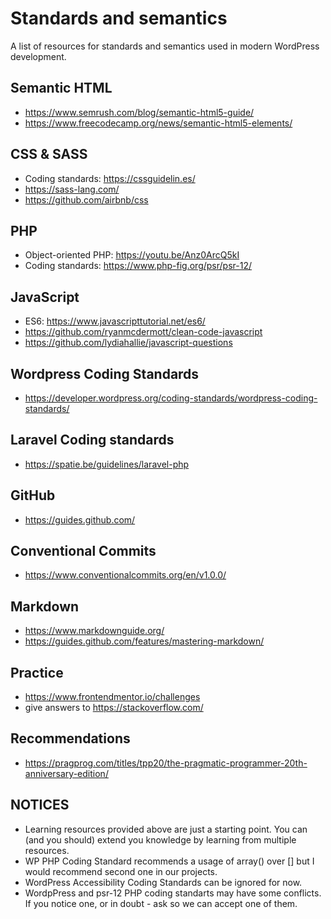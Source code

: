 # Standards and semantics
A list of resources for standards and semantics used in modern WordPress development.

## Semantic HTML
* https://www.semrush.com/blog/semantic-html5-guide/
* https://www.freecodecamp.org/news/semantic-html5-elements/

## CSS & SASS
* Coding standards: https://cssguidelin.es/
* https://sass-lang.com/
* https://github.com/airbnb/css

## PHP
* Object-oriented PHP: https://youtu.be/Anz0ArcQ5kI
* Coding standards: https://www.php-fig.org/psr/psr-12/

## JavaScript
* ES6: https://www.javascripttutorial.net/es6/
* https://github.com/ryanmcdermott/clean-code-javascript
* https://github.com/lydiahallie/javascript-questions

## Wordpress Coding Standards
* https://developer.wordpress.org/coding-standards/wordpress-coding-standards/

## Laravel Coding standards
* https://spatie.be/guidelines/laravel-php

## GitHub
* https://guides.github.com/

## Conventional Commits
* https://www.conventionalcommits.org/en/v1.0.0/

## Markdown
* https://www.markdownguide.org/
* https://guides.github.com/features/mastering-markdown/

## Practice
* https://www.frontendmentor.io/challenges
* give answers to https://stackoverflow.com/

## Recommendations
* https://pragprog.com/titles/tpp20/the-pragmatic-programmer-20th-anniversary-edition/

## NOTICES
* Learning resources provided above are just a starting point. You can (and you should) extend you knowledge by learning from multiple resources.
* WP PHP Coding Standard recommends a usage of array() over [] but I would recommend second one in our projects.
* WordPress Accessibility Coding Standards can be ignored for now.
* WordpPress and psr-12 PHP coding standarts may have some conflicts. If you notice one, or in doubt - ask so we can accept one of them.
